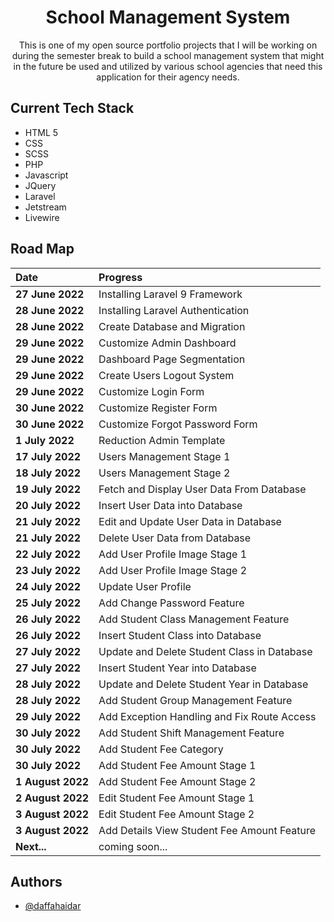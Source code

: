 <h1 align="center">School Management System</h1>

<p align = "center">This is one of my open source portfolio projects that I will be working on during the semester break to build a school management system that might in the future be used and utilized by various school agencies that need this application for their agency needs.</p>

## Current Tech Stack

-   HTML 5
-   CSS
-   SCSS
-   PHP
-   Javascript
-   JQuery
-   Laravel
-   Jetstream
-   Livewire

## Road Map

| Date              | Progress                                    |
| :---------------- | :------------------------------------------ |
| **27 June 2022**  | Installing Laravel 9 Framework              |
| **28 June 2022**  | Installing Laravel Authentication           |
| **28 June 2022**  | Create Database and Migration               |
| **29 June 2022**  | Customize Admin Dashboard                   |
| **29 June 2022**  | Dashboard Page Segmentation                 |
| **29 June 2022**  | Create Users Logout System                  |
| **29 June 2022**  | Customize Login Form                        |
| **30 June 2022**  | Customize Register Form                     |
| **30 June 2022**  | Customize Forgot Password Form              |
| **1 July 2022**   | Reduction Admin Template                    |
| **17 July 2022**  | Users Management Stage 1                    |
| **18 July 2022**  | Users Management Stage 2                    |
| **19 July 2022**  | Fetch and Display User Data From Database   |
| **20 July 2022**  | Insert User Data into Database              |
| **21 July 2022**  | Edit and Update User Data in Database       |
| **21 July 2022**  | Delete User Data from Database              |
| **22 July 2022**  | Add User Profile Image Stage 1              |
| **23 July 2022**  | Add User Profile Image Stage 2              |
| **24 July 2022**  | Update User Profile                         |
| **25 July 2022**  | Add Change Password Feature                 |
| **26 July 2022**  | Add Student Class Management Feature        |
| **26 July 2022**  | Insert Student Class into Database          |
| **27 July 2022**  | Update and Delete Student Class in Database |
| **27 July 2022**  | Insert Student Year into Database           |
| **28 July 2022**  | Update and Delete Student Year in Database  |
| **28 July 2022**  | Add Student Group Management Feature        |
| **29 July 2022**  | Add Exception Handling and Fix Route Access |
| **30 July 2022**  | Add Student Shift Management Feature        |
| **30 July 2022**  | Add Student Fee Category                    |
| **30 July 2022**  | Add Student Fee Amount Stage 1              |
| **1 August 2022** | Add Student Fee Amount Stage 2              |
| **2 August 2022** | Edit Student Fee Amount Stage 1             |
| **3 August 2022** | Edit Student Fee Amount Stage 2             |
| **3 August 2022** | Add Details View Student Fee Amount Feature |
| **Next...**       | coming soon...                              |

## Authors

-   [@daffahaidar](https://www.github.com/daffahaidar)
